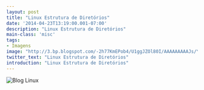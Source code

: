 ```yaml
---
layout: post
title: "Linux Estrutura de Diretórios"
date: '2014-04-23T13:19:00.001-07:00'
description: "Linux Estrutura de Diretórios"
main-class: 'misc'
tags:
- Imagens
image: "http://3.bp.blogspot.com/-2h77KmEPob4/U1ggJZOl80I/AAAAAAAAAJs/YDBJ8TRXbRA/s72-c/linux-directory-structure.png"
twitter_text: "Linux Estrutura de Diretórios"
introduction: "Linux Estrutura de Diretórios"
---
```

![Blog Linux](http://3.bp.blogspot.com/-2h77KmEPob4/U1ggJZOl80I/AAAAAAAAAJs/YDBJ8TRXbRA/s320/linux-directory-structure.png "Blog Linux")
